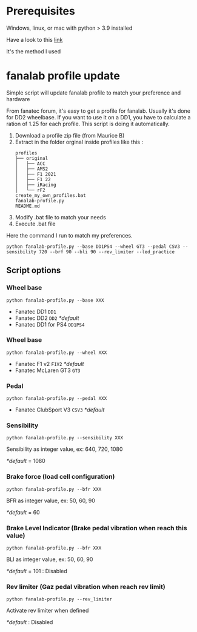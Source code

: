 # Prerequisites

Windows, linux, or mac with python > 3.9 installed

Have a look to this [link](https://learn.microsoft.com/en-us/windows/python/beginners)

It's the method I used

# fanalab profile update

Simple script will update fanalab profile to match your preference and hardware

From fanatec forum, it's easy to get a profile for fanalab. Usually it's done for DD2 wheelbase.
If you want to use it on a DD1, you have to calculate a ration of 1.25 for each profile. 
This script is doing it automatically.

1. Download a profile zip file (from Maurice B)
2. Extract in the folder orginal inside profiles like this :
   ```   
   profiles
   ├── original
   │   ├── ACC
   │   ├── AMS2
   │   ├── F1 2021
   │   ├── F1 22
   │   ├── iRacing
   │   └── rF2
   create_my_own_profiles.bat
   fanalab-profile.py
   README.md
    ```
3. Modify .bat file to match your needs
4. Execute .bat file

Here the command I run to match my preferences.
```shell
python fanalab-profile.py --base DD1PS4 --wheel GT3 --pedal CSV3 --sensibility 720 --brf 90 --bli 90 --rev_limiter --led_practice
```

## Script options

### Wheel base 

```shell
python fanalab-profile.py --base XXX
```

- Fanatec DD1 `DD1`
- Fanatec DD2 `DD2` _*default_
- Fanatec DD1 for PS4 `DD1PS4`

### Wheel base 

```shell
python fanalab-profile.py --wheel XXX
```

- Fanatec F1 v2 `F1V2` _*default_
- Fanatec McLaren GT3 `GT3`

### Pedal 

```shell
python fanalab-profile.py --pedal XXX
```

- Fanatec ClubSport V3 `CSV3` _*default_

### Sensibility

```shell
python fanalab-profile.py --sensibility XXX
```

Sensibility as integer value, ex: 640, 720, 1080

_*default_ = 1080

### Brake force (load cell configuration)

```shell
python fanalab-profile.py --bfr XXX
```

BFR as integer value, ex: 50, 60, 90

_*default_ = 60

### Brake Level Indicator (Brake pedal vibration when reach this value)

```shell
python fanalab-profile.py --bfr XXX
```

BLI as integer value, ex: 50, 60, 90

_*default_ = 101 : Disabled

### Rev limiter (Gaz pedal vibration when reach rev limit)

```shell
python fanalab-profile.py --rev_limiter
```

Activate rev limiter when defined

_*default_ : Disabled